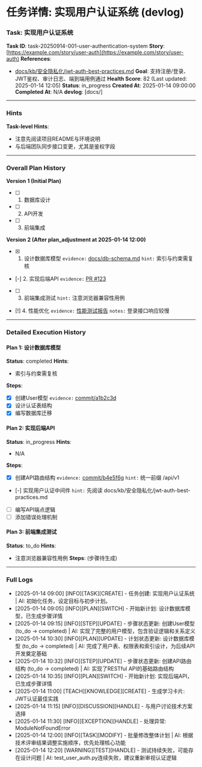 # 任务详情: 实现用户认证系统 (devlog)

### Task: 实现用户认证系统

**Task ID**: task-20250914-001-user-authentication-system
**Story**: [https://example.com/story/user-auth](https://example.com/story/user-auth)
**References**:

- [docs/kb/安全隐私化/jwt-auth-best-practices.md](docs/kb/安全隐私化/jwt-auth-best-practices.md)
  **Goal**:
  支持注册/登录、JWT鉴权、审计日志、端到端用例通过
  **Health Score**: 82 (Last updated: 2025-01-14 12:05)
  **Status**: in_progress
  **Created At**: 2025-01-14 09:00:00
  **Completed At**: N/A
  **devlog**: [docs/]

---

### Hints

**Task-level Hints**:

- 注意先阅读项目README与环境说明
- 与后端团队同步接口变更，尤其是鉴权字段

---

### Overall Plan History

**Version 1 (Initial Plan)**

- [ ] 1. 数据库设计
- [ ] 2. API开发
- [ ] 3. 前端集成

**Version 2 (After plan_adjustment at 2025-01-14 12:00)**

- [x] 1. 设计数据库模型 `evidence:` [docs/db-schema.md](docs/db-schema.md) `hint:` 索引与约束需复核
- [-] 2. 实现后端API `evidence:` [PR #123](https://example.com/pr/123)
- [ ] 3. 前端集成测试 `hint:` 注意浏览器兼容性用例
- [!] 4. 性能优化 `evidence:` [性能测试报告](docs/performance-test.md) `notes:` 登录接口响应较慢

---

### Detailed Execution History

#### Plan 1: 设计数据库模型

**Status**: completed
**Hints**:

- 索引与约束需复核

**Steps**:

- [x] 创建User模型 `evidence:` [commit/a1b2c3d](https://example.com/commit/a1b2c3d)
- [x] 设计认证表结构
- [x] 编写数据库迁移

#### Plan 2: 实现后端API

**Status**: in_progress
**Hints**:

- N/A

**Steps**:

- [x] 创建API路由结构 `evidence:` [commit/b4e5f6g](https://example.com/commit/b4e5f6g) `hint:` 统一前缀 /api/v1
- [-] 实现用户认证中间件 `hint:` 先阅读 docs/kb/安全隐私化/jwt-auth-best-practices.md
- [ ] 编写API端点逻辑
- [ ] 添加错误处理机制

#### Plan 3: 前端集成测试

**Status**: to_do
**Hints**:

- 注意浏览器兼容性用例
  **Steps**:
  (步骤待生成)

---

### Full Logs

- [2025-01-14 09:00] [INFO][TASK][CREATE] - 任务创建: 实现用户认证系统 | AI: 初始化任务，设定目标与初步计划。
- [2025-01-14 09:05] [INFO][PLAN][SWITCH] - 开始新计划: 设计数据库模型，已生成步骤详情
- [2025-01-14 09:15] [INFO][STEP][UPDATE] - 步骤状态更新: 创建User模型 (to_do → completed) | AI: 实现了完整的用户模型，包含验证逻辑和关系定义
- [2025-01-14 10:30] [INFO][PLAN][UPDATE] - 计划状态更新: 设计数据库模型 (to_do → completed) | AI: 完成了用户表、权限表和索引设计，为后续API开发奠定基础
- [2025-01-14 10:32] [INFO][STEP][UPDATE] - 步骤状态更新: 创建API路由结构 (to_do → completed) | AI: 实现了RESTful API的基础路由结构
- [2025-01-14 10:35] [INFO][PLAN][SWITCH] - 开始新计划: 实现后端API，已生成步骤详情
- [2025-01-14 11:00] [TEACH][KNOWLEDGE][CREATE] - 生成学习卡片: JWT认证最佳实践
- [2025-01-14 11:15] [INFO][DISCUSSION][HANDLE] - 与用户讨论技术方案选择
- [2025-01-14 11:30] [INFO][EXCEPTION][HANDLE] - 处理异常: ModuleNotFoundError
- [2025-01-14 12:00] [INFO][TASK][MODIFY] - 批量修改整体计划 | AI: 根据技术评审结果调整实施顺序，优先处理核心功能
- [2025-01-14 12:20] [WARNING][TEST][HANDLE] - 测试持续失败，可能存在设计问题 | AI: test_user_auth.py连续失败，建议重新审视认证逻辑
